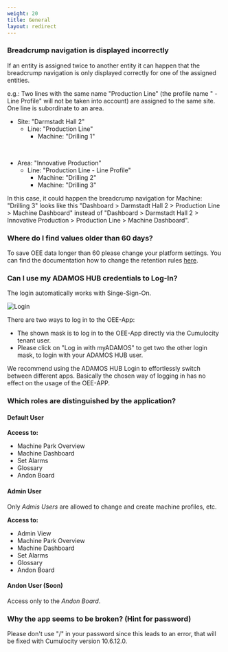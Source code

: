 ```yaml
---
weight: 20
title: General
layout: redirect
---
```


### Breadcrump navigation is displayed incorrectly

If an entity is assigned twice to another entity it can happen that the breadcrump navigation is only displayed correctly for one of the assigned entities.

e.g.: Two lines with the same name "Production Line" (the profile name " - Line Profile" will not be taken into account) are assigned to the same site. One line is subordinate to an area.

* Site: "Darmstadt Hall 2"
  * Line: "Production Line"
    * Machine: "Drilling 1"

<br>

* Area: "Innovative Production"
  * Line: "Production Line - Line Profile"
      * Machine: "Drilling 2"
      * Machine: "Drilling 3"

In this case, it could happen the breadcrump navigation for Machine: "Drilling 3" looks like this "Dashboard > Darmstadt Hall 2 > Production Line > Machine Dashboard" instead of "Dashboard > Darmstadt Hall 2 > Innovative Production > Production Line > Machine Dashboard".

### Where do I find values older than 60 days?

To save OEE data longer than 60 please change your platform settings. You can find the documentation how to change the retention rules [here](/users-guide/administration/#data-retention).

### Can I use my ADAMOS HUB credentials to Log-In?

The login automatically works with Singe-Sign-On.

![Login](/images/oee/faq/faq-login.png)

There are two ways to log in to the OEE-App:

* The shown mask is to log in to the OEE-App directly via the Cumulocity tenant user.
* Please click on "Log in with myADAMOS" to get two the other login mask, to login with your ADAMOS HUB user.

We recommend using the ADAMOS HUB Login to effortlessly switch between different apps.
Basically the chosen way of logging in has no effect on the usage of the OEE-APP.

### Which roles are distinguished by the application?

#### Default User

**Access to:**

* Machine Park Overview
* Machine Dashboard
* Set Alarms
* Glossary
* Andon Board

#### Admin User

Only *Admis Users* are allowed to change and create machine profiles, etc.

**Access to:**

* Admin View
* Machine Park Overview
* Machine Dashboard
* Set Alarms
* Glossary
* Andon Board

#### Andon User (Soon)

Access only to the *Andon Board*.

### Why the app seems to be broken? (Hint for password)

Please don't use "/" in your password since this leads to an error, that will be fixed with Cumulocity version 10.6.12.0.
